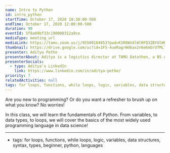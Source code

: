 ```yaml
---
name: Intro to Python
id: intro_python
startTime: October 17, 2020 10:30:00-500
endTime: October 17, 2020 12:00:00-500
duration: 90
eventId: 5f8a09bf33c190000312a9ce
mediaType: meeting_url
mediaLink: https://tamu.zoom.us/j/95509184853?pwd=K1R6WVdlWlRFQ3ZBYUlWRjlFL3JOdz09
thumbnail: https://drive.google.com/uc?id=1FS-4ueRagrWd6ax2n6e6mOrUfMLTT7G8
presenter: Aditya Pethe
presenterAbout: Aditya is a logistics director at TAMU Datathon, a BS Applied Mathematics and Computer Science, and has experience building predictive models at Deephaven Data Labs.
presenterSocials:
  - type: Aditya's LinkedIn
    link: https://www.linkedin.com/in/aditya-pethe/
priority: 7
relatedActivities: null
tags: for loops, functions, while loops, logic, variables, data structures, syntax, types, beginner, python, languages
---
```


Are you new to programming? Or do you want a refresher to brush up on what you know? No worries!

In this class, we will learn the fundamentals of Python. From variables, to data types, to loops, we will cover the basics of the most widely used programming language in data science!

---

- tags: for loops, functions, while loops, logic, variables, data structures, syntax, types, beginner, python, languages
